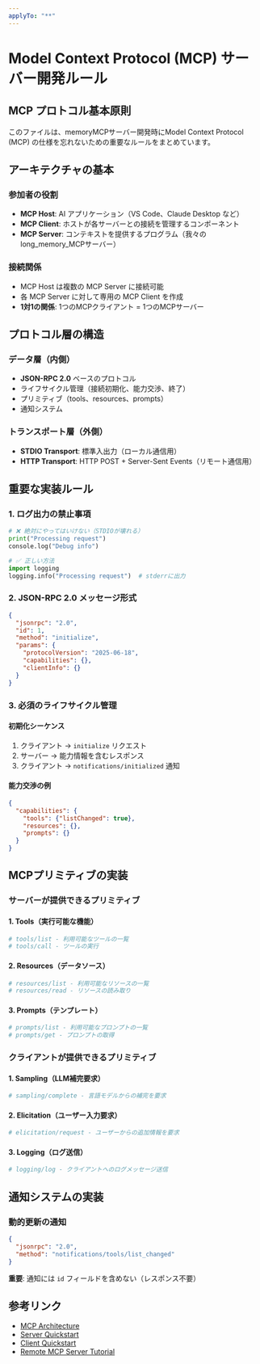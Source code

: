 ```yaml
---
applyTo: "**"
---
```

# Model Context Protocol (MCP) サーバー開発ルール

## MCP プロトコル基本原則

このファイルは、memoryMCPサーバー開発時にModel Context Protocol (MCP) の仕様を忘れないための重要なルールをまとめています。

## アーキテクチャの基本

### 参加者の役割

- **MCP Host**: AI アプリケーション（VS Code、Claude Desktop など）
- **MCP Client**: ホストが各サーバーとの接続を管理するコンポーネント
- **MCP Server**: コンテキストを提供するプログラム（我々のlong_memory_MCPサーバー）

### 接続関係

- MCP Host は複数の MCP Server に接続可能
- 各 MCP Server に対して専用の MCP Client を作成
- **1対1の関係**: 1つのMCPクライアント = 1つのMCPサーバー

## プロトコル層の構造

### データ層（内側）

- **JSON-RPC 2.0** ベースのプロトコル
- ライフサイクル管理（接続初期化、能力交渉、終了）
- プリミティブ（tools、resources、prompts）
- 通知システム

### トランスポート層（外側）

- **STDIO Transport**: 標準入出力（ローカル通信用）
- **HTTP Transport**: HTTP POST + Server-Sent Events（リモート通信用）

## 重要な実装ルール

### 1. ログ出力の禁止事項

```python
# ❌ 絶対にやってはいけない（STDIOが壊れる）
print("Processing request")
console.log("Debug info")

# ✅ 正しい方法
import logging
logging.info("Processing request")  # stderrに出力
```

### 2. JSON-RPC 2.0 メッセージ形式

```json
{
  "jsonrpc": "2.0",
  "id": 1,
  "method": "initialize",
  "params": {
    "protocolVersion": "2025-06-18",
    "capabilities": {},
    "clientInfo": {}
  }
}
```

### 3. 必須のライフサイクル管理

#### 初期化シーケンス

1. クライアント → `initialize` リクエスト
2. サーバー → 能力情報を含むレスポンス
3. クライアント → `notifications/initialized` 通知

#### 能力交渉の例

```json
{
  "capabilities": {
    "tools": {"listChanged": true},
    "resources": {},
    "prompts": {}
  }
}
```

## MCPプリミティブの実装

### サーバーが提供できるプリミティブ

#### 1. Tools（実行可能な機能）

```python
# tools/list - 利用可能なツールの一覧
# tools/call - ツールの実行
```

#### 2. Resources（データソース）

```python
# resources/list - 利用可能なリソースの一覧
# resources/read - リソースの読み取り
```

#### 3. Prompts（テンプレート）

```python
# prompts/list - 利用可能なプロンプトの一覧
# prompts/get - プロンプトの取得
```

### クライアントが提供できるプリミティブ

#### 1. Sampling（LLM補完要求）

```python
# sampling/complete - 言語モデルからの補完を要求
```

#### 2. Elicitation（ユーザー入力要求）

```python
# elicitation/request - ユーザーからの追加情報を要求
```

#### 3. Logging（ログ送信）

```python
# logging/log - クライアントへのログメッセージ送信
```

## 通知システムの実装

### 動的更新の通知

```json
{
  "jsonrpc": "2.0",
  "method": "notifications/tools/list_changed"
}
```

**重要**: 通知には `id` フィールドを含めない（レスポンス不要）



## 参考リンク

- [MCP Architecture](https://modelcontextprotocol.io/docs/learn/architecture)
- [Server Quickstart](https://modelcontextprotocol.io/quickstart/server)
- [Client Quickstart](https://modelcontextprotocol.io/quickstart/client)
- [Remote MCP Server Tutorial](https://modelcontextprotocol.io/docs/tutorials/use-remote-mcp-server)

